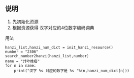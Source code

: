 ## 说明

1. 先初始化资源
2. 根据资源获得 汉字对应的4位数字编码词典

用法

```
hanzi_list,hanzi_num_dict = init_hanzi_resource()
number = "2306"
search_number2hanzi(hanzi_list,number)
name = "廾咔维瘩"
for n in name:
    print("汉字 %s 对应的数字是 %s "%(n,hanzi_num_dict[n]))

```
